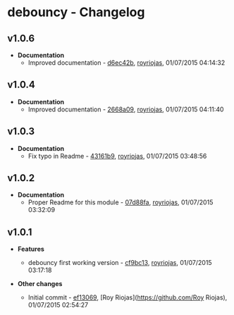 
# debouncy - Changelog
## v1.0.6
- **Documentation**
  - Improved documentation - [d6ec42b]( https://github.com/royriojas/debouncy/commit/d6ec42b ), [royriojas](https://github.com/royriojas), 01/07/2015 04:14:32

    
## v1.0.4
- **Documentation**
  - Improved documentation - [2668a09]( https://github.com/royriojas/debouncy/commit/2668a09 ), [royriojas](https://github.com/royriojas), 01/07/2015 04:11:40

    
## v1.0.3
- **Documentation**
  - Fix typo in Readme - [43161b9]( https://github.com/royriojas/debouncy/commit/43161b9 ), [royriojas](https://github.com/royriojas), 01/07/2015 03:48:56

    
## v1.0.2
- **Documentation**
  - Proper Readme for this module - [07d88fa]( https://github.com/royriojas/debouncy/commit/07d88fa ), [royriojas](https://github.com/royriojas), 01/07/2015 03:32:09

    
## v1.0.1
- **Features**
  - debouncy first working version - [cf9bc13]( https://github.com/royriojas/debouncy/commit/cf9bc13 ), [royriojas](https://github.com/royriojas), 01/07/2015 03:17:18

    
- **Other changes**
  - Initial commit - [ef13069]( https://github.com/royriojas/debouncy/commit/ef13069 ), [Roy Riojas](https://github.com/Roy Riojas), 01/07/2015 02:54:27

    
